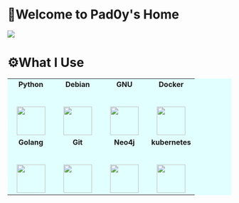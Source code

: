 <h1 align= "left"><b>🔱Welcome to Pad0y's Home</b></h1>

![](https://github-readme-stats.vercel.app/api?username=Pad0y&theme=radical)

<h1 align= "left"><b>⚙️What I Use</b></h1>

<table bgcolor="E1FFFF">
  <tbody>
    <tr valign="top">
      <td width="25%" align="center">
          <span><strong>Python</strong></span><br><br><br>
        <img height="64px" src="https://cdn.svgporn.com/logos/python.svg">
      </td>
      <td width="25%" align="center">
          <span><strong>Debian</strong></span><br><br><br>
        <img height="64px" src="https://cdn.svgporn.com/logos/debian.svg">
      </td>
      <td width="25%" align="center">
          <span><strong>GNU</strong></span><br><br><br>
        <img height="64px" src="https://cdn.svgporn.com/logos/gnu.svg">
      </td>
      <td width="25%" align="center">
          <span><strong>Docker</strong></span><br><br><br>
        <img height="64px" src="https://cdn.svgporn.com/logos/docker-icon.svg">
      </td>
    </tr>
    <tr valign="top">
      <td width="25%" align="center">
          <span><strong>Golang</strong></span><br><br><br>
        <img height="64px" src="https://cdn.svgporn.com/logos/gopher.svg">
      </td>
      <td width="25%" align="center">
          <span><strong>Git</strong></span><br><br><br>
        <img height="64px" src="https://cdn.svgporn.com/logos/git-icon.svg">
      </td>
      <td width="25%" align="center">
          <span><strong>Neo4j</strong></span><br><br><br>
        <img height="64px" src="https://cdn.svgporn.com/logos/neo4j.svg">
      </td>
      <td width="25%" align="center">
          <span><strong>kubernetes</strong></span><br><br><br>
        <img height="64px" src="https://cdn.svgporn.com/logos/kubernetes.svg">
      </td>
    </tr>
  </tbody>
</table>






